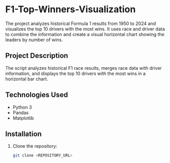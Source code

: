 # F1-Top-Winners-Visualization
The project analyzes historical Formula 1 results from 1950 to 2024 and visualizes the top 10 drivers with the most wins. It uses race and driver data to combine the information and create a visual horizontal chart showing the leaders by number of wins.

## Project Description
The script analyzes historical F1 race results, merges race data with driver information, and displays the top 10 drivers with the most wins in a horizontal bar chart.

## Technologies Used
- Python 3
- Pandas
- Matplotlib

## Installation
1. Clone the repository:
   ```bash
   git clone <REPOSITORY_URL>
